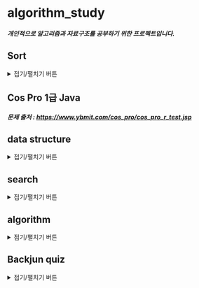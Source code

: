 # algorithm_study

##### 개인적으로 알고리즘과 자료구조를 공부하기 위한 프로젝트입니다.

## Sort
<details>
<summary>접기/펼치기 버튼</summary>
<div markdown="1">

### Basic Sort
* Insersion Sort
* Selection Sort
* Bubble Sort

### Divide and Conquer Sort
* Quick Sort
* Merge Sort
* Heap Sort

### Counting Sort
* Counting Sort

### 실행속도
###### (1 ~ 100,000개의 숫자중 랜덤으로 뽑은 100,000개의 숫자를 정렬을 100번 실행한 평균)
* Insersion Sort = 4238ms
* Selection Sort = 1302ms
* Bubble Sort = 14636ms

---

* Quick Sort = 11ms
* Merge Sort = 10ms
* Heap Sort = 13ms

---

* Counting Sort = 1ms

### 시간복잡도
###### 기본 로직은 기본으로 오름차순 정렬이다.
* Insersion Sort
```
기본로직
1. 현재 인덱스를 별도로 저장해두며,현재 인덱스는0부터 시작한다.
2. 별도로 저장해둔 인덱스와 그 앞 인덱스의 배열 값을 비교한다.
3. 만약 별도로 저장해둔 인덱스의 배열 값이 더 크다면 두 배열 값을 서로 바꿔준다.
4. 현재 인덱스를 -1 하며 3번 과정을 반복한다.
5. 1 ~ 4번 과정을 배열의 길이만큼 반복한다.
```
삽입 정렬 알고리즘은 최악의 경우(역으로 정렬되어 있을 경우)에 n-1, n-2, .... , 1개씩 비교하기 때문에 시간복잡도는 빅오표기법으로 O(N^2)가 된다.

* Selection Sort
```
기본로직
1. 정렬되지 않은 인덱스의 맨 앞부터 배열 값중 가장 작은 값을 찾는다.
2. 가장 작은 값의 배열 값을 현재 인덱스의 배열 값과 바꿔준다.
3. 다음 인덱스로 넘어간 후 1 ~ 2번 과정을 배열의 길이만큼 반복한다.
```
선택 정렬 알고리즘은 배열의 전체를 비교하기 때문에 시간복잡도는 빅오표기법으로 O(N^2)가 된다.

* Bubble Sort
```
기본로직
1. 기본 인덱스는 1부터 시작한다.
2. 현재 인덱스의 배열값과 현재 인덱스에 -1한 인덱스의 배열값을 비교한다.
3. 앞의 인덱스의 배열값이 뒤의 인덱스의 배열값 보다 크다면 서로 배열값을 바꿔준다.
4. 1 ~ 3번 과정을 끝마치면 가장 큰 배열값이 가장 뒤로 이동해 있기 때문에 마지막은 정렬에서 제외한다.
5. 1 ~ 3번 과정을 배열의 크기 만큼 반복한다.
```
버블 정렬 알고리즘은 선택 정렬과 같이 전체를 비교하기 때문에 시간복잡도는 빅오표기법으로 O(N^2)가 된다.

---

* Quick Sort
```
기본로직
1. 인덱스의 맨 앞의 인덱스를 피벗으로 정한다.
2. 분할 전 비교를 진행하기 위해 피벗을 제외한 가장 왼쪽 배열의 인덱스를 저장하는 start, 가장 오른쪽 배열의 인덱스를 저장하는 end변수를 만든다.
3. start부터 비교를 진행하며 비교는 end가 start보다 클 때만 반복한다.
4. 비교한 배열값이 피벗의 배열 값 보다 작으면 start를 하나 증가시키며 비교를 반복한다. 피벗의 배열 값 보다 큰 값을 찾으면 반복을 멈춘다.
5. 4번이 끝나면 end의 비교를 진행하며 비교는 end가 start보다 클 때만 반복한다.
6. 비교한 배열 값이 피벗의 배열 값 보다 크면 end를 하나 감소시키며 비교를 반복한다. 피벗의 배열 값 보다 작은 값을 찾으면 반복을 멈춘다.
7. 만약 start가 end보다 크거나 같다면 피벗의 배열 값과 end의 배열 값을 바꿔준다.
8. 그렇지 않다면 start의 배열 값과 end의 배열 값을 바꿔준다.
9. 맨 처음 부터 end - 1까지, end + 1부터 맨 끝까지 2부분으로 나눠 퀵정렬을 반복한다.
```
퀵정렬은 분할과 동시에 정렬을 진행하는 알고리즘이다. 각 정렬은 배열의 크기 N만큼 비교하며, 이를 총 분할 깊이인 logN만큼 진행한다. 그러므로 시간복잡도는 빅오표기법으로 O(NlogN)이다.

###### ※ 퀵정렬은 무조건 O(NlogN)을 보장하지 않고 최악의 경우 O(N^2)의 시간복잡도를 가진다.

* Merge Sort
```
기본로직

분할로직
1. 배열의 시작 위치와, 종료 위치를 입력받아 둘을 더한 후 2로 나눠 그 위치를 기준으로 현재 배열을 반으로 나눈다.
2. 나눈 배열의 크기가 0이나 1일때 까지 반복한다.

합병로직
1. 두 배열 A, B의 인덱스를 저장할 변수 i, j를 선언한다. 
2. 정렬 결과를 담을 새 배열 C를 생성하고 인덱스를 저장할 변수 k를 선언한다.
3. i는 배열 A의 시작 인덱스를, j는 배열 B의 시작 인덱스를, K는 배열 C의 시작 인덱스를 저장한다.
4. A[i]와 B[j]를 비교한다.
5. A[i] > B[j] 라면 B[j]를 C[k]에 저장하고 j + 1을 , A[i] < B[j] 라면 A[i]를 C[k]에 저장하고 i + 1을 해준뒤 k + 1을 한다.
6. 5번 과정을 i나 j가 배열 끝에 도달할 때 까지 반복한다.
7. 끝까지 저장하지 못한 배열의 값을 남은 값부터 C에 저장한다.
8. C배열에 있던 값들을 원래 배열에 저장한다.
```
합병 정렬은 분할과 합병으로 이루어진 알고리즘이다. 합병 과정은 두 배열 A, B를 정렬하기 때문에 A배열의 크기 N1, B배열의 크기 N2라고 할때 시간 복잡도는 O(N1 + N2)이다.
하나의 배열을 A와 B로 나눴기 때문에 전체 길이를 N이라고 할경우 N = N1 + N2이므로 O(N)이다.

분할 과정은 크기가 N인 배열을 분할하면, 한번 분할하면 N/2, N/2 2개 또 분할 하면 N/4, N/4, N/4, N/4 4개 이렇게 진행된다. 즉 매번 반씩 감소하므로 시간 복잡도는 O(logN)이다.

각 분할별로 합병을 진행 하므로 합병 정렬의 시간 복잡도는 O(NlogN)이다.

* Heap Sort
```
기본로직

Heapify 로직
1. 현재 인덱스를 0부터 시작하며 변수 c에 저장한다.
2. root값은 (c - 1) / 2 값이다.
3. root의 배열 값과 c의 배열 값을 비교한다.
4. 만약 c의 배열값이 더 크다면 root의 배열값과 c의 배열 값을 바꿔준다.
5. c값에 root값을 저장한다.
6. 2 ~ 5과정을 c가 0보다 크면 계속 반복한다.
7. 배열의 길이 만큼 6과정을 반복해서 진행한다.

sort 로직
1. 현재 인덱스는 (배열의 길이 - 1)부터 시작한다.
2. 첫번 째 배열값과 현재 인덱스의 배열 값을 바꿔준다.
3. root인덱스를 저장할 변수 root와 자식 노드의 인덱스를 저장할 c를 선언한다.
4. c값은 (root + 1) * 2 값이다.
5. c의 배열값과 c + 1의 배열 값을 비교한다.
6. 만약 c+1의 배열 값이 더 크다면 c = c + 1을 해준다.
7. root의 배열 값과 c의 배열 값을 비교한다.
8. c의 배열 값이 더 크다면 root의 배열값과 c의 배열 값을 바꿔준다.
9. root값에 c값을 저장한다.
10. c가 현재 인덱스 보다 작으면 4 ~ 9과정을 반복한다.
11. 현재 인덱스에 -1 씩 해주며 10번 과정을 반복한다.
```
힙정렬은 힙트리의 전체 높이가 거의 logN이므로 (완전 이진 트리이기 때문) 하나의 요소를 힙에 삽입하거나 재정비하는 시간이 logN만큼 소요된다. 그리고 요소의 개수가 N개 이므로 힙정렬의 시간 복잡도는 O(NlogN)이다.

---

* Counting Sort
```
기본 로직
1. 숫자를 카운팅할 배열을 하나 생성합니다.
2. 0번째 부터 배열의 길이 끝까지 각 숫자가 몇번 등장하는지 카운팅하여 1번에서 만든 배열에 저장합니다.
3. 1번에서 만든 배열을 탐색합니다.
4. 0부터 배열 길이 끝까지 배열 값이 0이 아니면
5. 0부터 배열 값까지 현재 인덱스를 저장합니다.
```
계수 정렬은 원소간 비교하지 않고 각 원소가 몇개 등장하는지 갯수를 세서 정렬하는 알고리즘이다. 그래서 시간 복잡도는 O(N + K)로 퀵정렬, 합병 정렬에 비해 빠르다.
하지만 모든 원소는 양의 정수여야 하며 카운팅하기 위해 다른 배열이 필요하기 때문에 공간 복잡도가 O(N + K)가 된다.
</div>
</details>

## Cos Pro 1급 Java
##### 문제 출처 : https://www.ybmit.com/cos_pro/cos_pro_r_test.jsp

## data structure
<details>
<summary>접기/펼치기 버튼</summary>
<div markdown="2">
    * stack
    * queue
    * binaryTree
</div>
</details>

## search
<details>
<summary>접기/펼치기 버튼</summary>
<div markdown="3">
    * DFS
    * BFS
    * BinaryTreeTraversal
        - preOrder
        - inOrder
        - postOrder
</div>
</details>

## algorithm
<details>
<summary>접기/펼치기 버튼</summary>
<div markdown="4">
    * UnionFind
    * Kruskal
</div>
</details>
   

## Backjun quiz
<details>
<summary>접기/펼치기 버튼</summary>
<div markdown="5">
    ### dfs, bfs
    * 10451
    * 2583

    ### sort
    * 10989
    * 1181
    * 1431
    * 2750

    ### dynamic programming
    * 11726
    * 11727
</div>
</details>
    
   
    
    
    
    
    
    
</div>